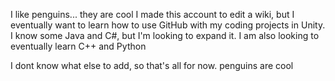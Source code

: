 I like penguins... they are cool
I made this account to edit a wiki, but I eventually want to learn how to use GitHub with my coding projects in Unity. I know some Java and C#, but I'm looking to expand it. I am also looking to eventually learn C++ and Python

I dont know what else to add, so that's all for now.
penguins are cool
